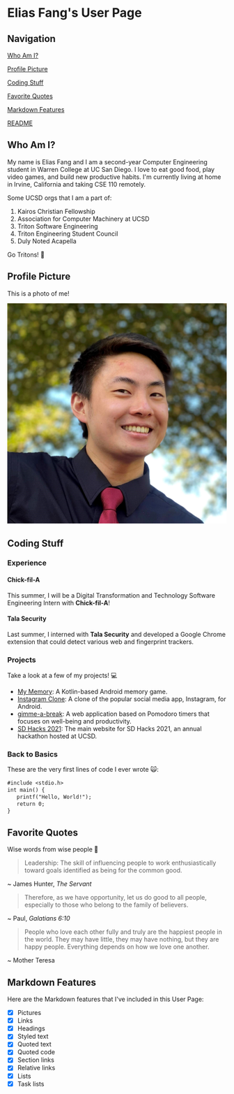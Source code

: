 # Elias Fang's User Page

## Navigation

[Who Am I?](#who-am-i)

[Profile Picture](#profile-picture)

[Coding Stuff](#coding-stuff)

[Favorite Quotes](#favorite-quotes)

[Markdown Features](#markdown-features)

[README](README.md)

## Who Am I?

My name is Elias Fang and I am a second-year Computer Engineering student in Warren College at UC San Diego. I love to eat good food, play video games, and build new productive habits. I'm currently living at home in Irvine, California and taking CSE 110 remotely.

Some UCSD orgs that I am a part of:

1. Kairos Christian Fellowship 
2. Association for Computer Machinery at UCSD
3. Triton Software Engineering
4. Triton Engineering Student Council
5. Duly Noted Acapella

Go Tritons! 🔱

## Profile Picture

This is a photo of me!

![](elias.jpg)

## Coding Stuff

### Experience

#### Chick-fil-A

This summer, I will be a Digital Transformation and Technology Software Engineering Intern with **Chick-fil-A**!

#### Tala Security

Last summer, I interned with **Tala Security** and developed a Google Chrome extension that could detect various web and fingerprint trackers.

### Projects

Take a look at a few of my projects! 💻

- [My Memory](https://github.com/eliasfang/MyMemory): A Kotlin-based Android memory game.
- [Instagram Clone](https://github.com/eliasfang/InstagramClone): A clone of the popular social media app, Instagram, for Android.
- [gimme-a-break](https://github.com/eliasfang/gimme-a-break): A web application based on Pomodoro timers that focuses on well-being and productivity.
- [SD Hacks 2021](https://www.sdhacks.io/): The main website for SD Hacks 2021, an annual hackathon hosted at UCSD.

### Back to Basics

These are the very first lines of code I ever wrote 🙀:

```
#include <stdio.h>
int main() {
   printf("Hello, World!");
   return 0;
}
```

## Favorite Quotes

Wise words from wise people 🦉

> Leadership: The skill of influencing people to work enthusiastically toward goals identified as being for the common good.

~ James Hunter, *The Servant*

> Therefore, as we have opportunity, let us do good to all people, especially to those who belong to the family of believers.

~ Paul, *Galatians 6:10*

> People who love each other fully and truly are the happiest people in the world. They may have little, they may have nothing, but they are happy people. Everything depends on how we love one another.

~ Mother Teresa

## Markdown Features

Here are the Markdown features that I've included in this User Page:

- [X] Pictures
- [X] Links
- [X] Headings
- [X] Styled text
- [X] Quoted text
- [X] Quoted code
- [X] Section links
- [X] Relative links
- [X] Lists
- [X] Task lists